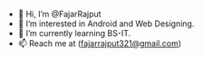 - 👋 Hi, I’m @FajarRajput
- 👀 I’m interested in Android and Web Designing.
- 🌱 I’m currently learning BS-IT.
- 📫 Reach me at (fajarrajput321@gmail.com)

<!---
FajarRajput/FajarRajput is a ✨ special ✨ repository because its `README.md` (this file) appears on your GitHub profile.
You can click the Preview link to take a look at your changes.
--->

